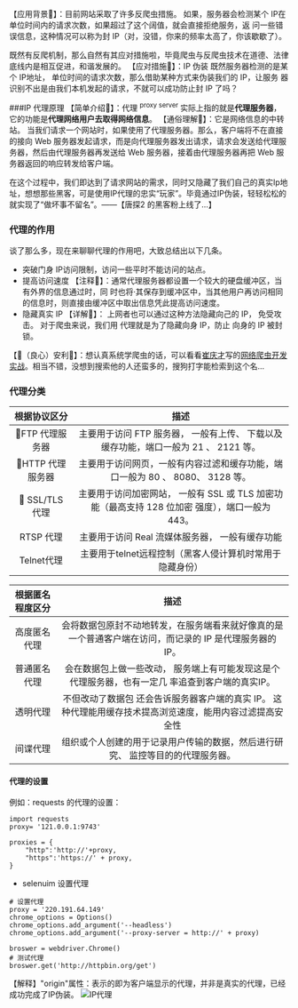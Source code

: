 【应用背景💬】：目前网站采取了许多反爬虫措施。 如果，服务器会检测某个 IP在单位时间内的请求次数，如果超过了这个阔值，就会直接拒绝服务，返 问一些错误信息，这种情况可以称为封 IP（对，没错，你来的频率太高了，你该歇歇了）。

既然有反爬机制，那么自然有其应对措施啦，毕竟爬虫与反爬虫技术在道德、法律底线内是相互促进，和谐发展的。
【应对措施💬】：IP 伪装
既然服务器检测的是某个 IP地址， 单位时间的请求次数，那么借助某种方式来伪装我们的 IP，让服务 器识别不出是由我们本机发起的请求，不就可以成功防止封 IP 了吗？ 

###IP 代理原理
【简单介绍💬】：代理 <sup>proxy server</sup> 实际上指的就是**代理服务器**，它的功能是**代理网络用户去取得网络信息**。 
【通俗理解💬】：它是网络信息的中转站。 当我们请求一个网站时，如果使用了代理服务器。那么，客户端将不在直接的接向 Web 服务器发起请求，而是向代理服务器发出请求，请求会发送给代理服务器，然后由代理服务器再发送给 Web 服务器，接着由代理服务器再把 Web 服务器返回的响应转发给客户端。

在这个过程中，我们即达到了请求网站的需求，同时又隐藏了我们自己的真实Ip地址，想想那些黑客，可是使用IP代理的忠实“玩家”。毕竟通过IP伪装，轻轻松松的就实现了“做坏事不留名”。——【唐探2 的黑客粉上线了...】


### 代理的作用
谈了那么多，现在来聊聊代理的作用吧，大致总结出以下几条。
- 突破门身 IP访问限制，访问一些平时不能访问的站点。
- 提高访问速度
【注释💬】：通常代理服务器都设置一个较大的硬盘缓冲区，当有外界的信息通过时，同 时也将·其保存到缓冲区中，当其他用户再访问相同的信息时，则直接由缓冲区中取出信息凭此提高访问速度。 
- 隐藏真实 IP
【详解💬】： 上网者也可以通过这种方法隐藏向己的 IP， 免受攻击。 对于爬虫来说，我们用 代理就是为了隐藏向身 IP，防止 向身的 IP 被封锁。

【💯（良心）安利💬】：想认真系统学爬虫的话，可以看看[崔庆才]()写的[网络爬虫开发实战]()。相当不错，没想到搜索他的人还蛮多的，搜狗打字能检索到这个名...


### 代理分类


根据协议区分 |描述
|:-:|:-:|
💎FTP 代理服务器| 主要用于访问 FTP 服务器， 一般有上传、 下载以及缓存功能，端口一般为 21 、 2121 等。 
💎HTTP 代理服务器 |主要用于访问网页，一般有内容过滤和缓存功能，端口一般为 80 、 8080、 3128 等。 
💎 SSL/TLS 代理| 主要用于访问加密网站， 一般有 SSL 或 TLS 加密功能（最高支持 128 位加密 强度），端口一般为 443。 
RTSP 代理| 主要用于访问 Real 流媒体服务器， 一般有缓存功能
Telnet代理| 主要用于telnet远程控制（黑客人侵计算机时常用于隐藏身份）

根据匿名程度区分  |描述
|:-:|:-:|
高度匿名代理|会将数据包原封不动地转发，在服务端看来就好像真的是一个普通客户端在访问，而记录的 IP 是代理服务器的 IP。 
普通匿名代理|会在数据包上做一些改动， 服务端上有可能发现这是个代理服务器，也有一定几 率追查到客户端的真实IP。 
透明代理|不但改动了数据包 还会告诉服务器客户端的真实 IP。 这种代理能用缓存技术提高浏览速度，能用内容过滤提高安全性
间谍代理|组织或个人创建的用于记录用户传输的数据，然后进行研究、 监控等目的的代理服务器。
#### 代理的设置
例如：requests 的代理的设置：
```
import requests 
proxy= '121.0.0.1:9743'

proxies = {
    "http":'http://'+proxy,
    "https":'https://' + proxy,
}
```
- selenuim 设置代理
```
# 设置代理
proxy = '220.191.64.149'
chrome_options = Options()
chrome_options.add_argument('--headless')
chrome_options.add_argument('--proxy-server = http://' + proxy)

broswer = webdriver.Chrome()
# 测试代理
broswer.get('http://httpbin.org/get')
```
【解释】"origin"属性：表示的即为客户端显示的代理，并非是真实的代理，已经成功完成了IP伪装。
![IP代理](https://upload-images.jianshu.io/upload_images/17476267-040f94b4ebfb66c8.png?imageMogr2/auto-orient/strip%7CimageView2/2/w/1240)

